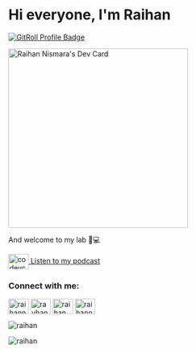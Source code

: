 # Hi everyone, I'm Raihan

<a href="https://gitroll.io/profile/upbHGnPxXfEelyy2fuExeCLFs5hq2" target="_blank"><img src="https://gitroll.io/api/badges/profiles/v1/upbHGnPxXfEelyy2fuExeCLFs5hq2" alt="GitRoll Profile Badge"/></a>

<a href="https://app.daily.dev/raihan71"><img src="https://api.daily.dev/devcards/v2/GR0oooib2IDMTZcTrcrvV.png?type=default&r=o9p" width="356" alt="Raihan Nismara's Dev Card"/></a>

And welcome to my lab 🧪💻 

<p align="left">
<a href="https://open.spotify.com/show/4Z8vZB33ogOoj5osCqerFj" target="blank"><img align="center" src="https://raw.githubusercontent.com/rahuldkjain/github-profile-readme-generator/master/src/images/icons/Social/spotify.svg" alt="codevcast" height="30" width="40" /> Listen to my podcast</a>
</p>

### Connect with me:

<p align="left">
<a href="https://www.facebook.com/raihannismara" target="blank"><img align="center" src="https://raw.githubusercontent.com/rahuldkjain/github-profile-readme-generator/master/src/images/icons/Social/facebook.svg" alt="raihannismara" height="30" width="40" /></a>
<a href="https://twitter.com/rayhan_nj" target="blank"><img align="center" src="https://raw.githubusercontent.com/rahuldkjain/github-profile-readme-generator/master/src/images/icons/Social/twitter.svg" alt="rayhan_nj" height="30" width="40" /></a>
<a href="https://instagram.com/raihan.nismara" target="blank"><img align="center" src="https://raw.githubusercontent.com/rahuldkjain/github-profile-readme-generator/master/src/images/icons/Social/instagram.svg" alt="raihan.nismara" height="30" width="40" /></a>
<a href="https://www.linkedin.com/in/raihannismara/" target="blank"><img align="center" src="https://raw.githubusercontent.com/rahuldkjain/github-profile-readme-generator/master/src/images/icons/Social/linked-in-alt.svg" alt="raihannismara" height="30" width="40" /></a>
</p>

<p><img src="https://github-readme-stats.vercel.app/api?username=raihan71&show_icons=true&theme=nightowl&locale=en" alt="raihan" /></p>

<p><img align="left" src="https://github-readme-stats.vercel.app/api/top-langs?username=raihan71&show_icons=true&locale=en&layout=compact&theme=nightowl" alt="raihan" /></p>
